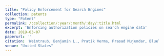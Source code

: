 ```yaml
---
title: "Policy Enforcement for Search Engines"
collection: patents
type: "Patent"
permalink: /:collection/:year/:month/:day/:title.html
excerpt: 'Enforcing authorization policies on search engine data'
date: 2019-03-07
paperurl: ''
citation: 'Weintraub, Benjamin L., Pratik Verma, Prasad Mujumdar, BlueTalon Inc. Policy Enforcement for Search Engines. 2018. Pending.'
venue: "United States"
---
```


